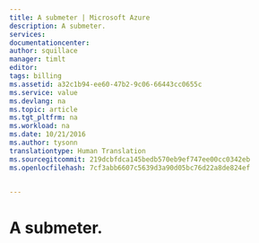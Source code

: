 ```yaml
---
title: A submeter | Microsoft Azure
description: A submeter.
services: 
documentationcenter: 
author: squillace
manager: timlt
editor: 
tags: billing
ms.assetid: a32c1b94-ee60-47b2-9c06-66443cc0655c
ms.service: value
ms.devlang: na
ms.topic: article
ms.tgt_pltfrm: na
ms.workload: na
ms.date: 10/21/2016
ms.author: tysonn
translationtype: Human Translation
ms.sourcegitcommit: 219dcbfdca145bedb570eb9ef747ee00cc0342eb
ms.openlocfilehash: 7cf3abb6607c5639d3a90d05bc76d22a8de824ef


---
```

# <a name="to-be-submitted"></a>A submeter.



<!--HONumber=Nov16_HO2-->


